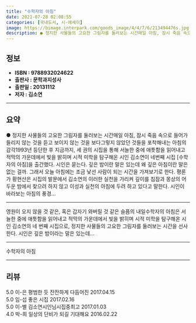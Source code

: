 ```yaml
---
title: "수학자의 아침"
date: 2021-07-28 02:08:55
categories: [국내도서, 시-에세이]
image: https://bimage.interpark.com/goods_image/4/4/7/6/213494476s.jpg
description: ● 정지한 사물들의 고요한 그림자를 둘러보는 시간매일 아침, 잠시 죽음 속으로 들어가 들리지 않는 것을 듣고 보이지 않는 것을 보다그렇지 않았던 것들을 포착해내는 아침의 감각1993년 등단한 후 지금까지, 세 권의 시집을 통해 서늘한 중에 애틋함을 읽어내고 적막의 가운데에서 빛을 밝히
---
```


## **정보**

- **ISBN : 9788932024622**
- **출판사 : 문학과지성사**
- **출판일 : 20131112**
- **저자 : 김소연**

------



## **요약**

●  정지한 사물들의 고요한 그림자를 둘러보는 시간매일 아침, 잠시 죽음 속으로 들어가 들리지 않는 것을 듣고 보이지 않는 것을 보다그렇지 않았던 것들을 포착해내는 아침의 감각1993년 등단한 후 지금까지, 세 권의 시집을 통해 서늘한 중에 애틋함을 읽어내고 적막의 가운데에서 빛을 밝히며 시적 미학을 탐구해온 시인 김소연이 네번째 시집 [수학자의 아침]을 출간했다. 시인은 묻는다. 깊은 밤이란 말은 있는데 왜 깊은 아침이란 말은 없는 걸까. 그래서 오늘 아침에는 조금 낯선 사람이 되는 시간을 가져보기로 한다. 평론가 황현산은 시집의 발문에서 김소연의 이러한 실천을 가리켜 깊이를 침잠과 몽상의 어두운 밤에서 찾으려 하지 않고 이성과 실천의 아침에 두려 하고 있다고 말한다. 시인이 바라보는 아침의 풍경...

------

영원이 오지 않을 것 같은, 혹은 갑자기 와버릴 것 같은 슬픔의 내일수학자의 아침은 서늘한 중에 애틋함을 읽어내고 적막의 가운데에서 빛을 밝히며 시적 미학을 탐구해온 시인 김소연의 네 번째 시집으로, 정지한 사물들의 고요한 그림자를 둘러보는 시간을 선사한다. 시인은 깊은 밤이라는 말은 있는데... 

------


수학자의 아침 

------


## **리뷰** 

5.0 이-은 평범한 듯 잔잔하게 다듬어진 2017.04.15 <br/>5.0 임-섭 좋은 시집 2017.02.16 <br/>5.0 이-별 김소연시인님시집중최고 2017.01.03 <br/>4.0 박-희 일상의 단비가 되길 기대해요 2016.02.22 <br/>